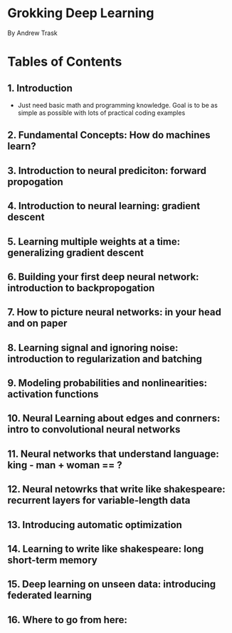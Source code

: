 # Grokking Deep Learning
By Andrew Trask

# Tables of Contents
## 1. Introduction 
- Just need basic math and programming knowledge. Goal is to be as simple as possible with lots of practical coding examples

## 2. Fundamental Concepts: How do machines learn?

## 3. Introduction to neural prediciton: forward propogation

## 4. Introduction to neural learning: gradient descent

## 5. Learning multiple weights at a time: generalizing gradient descent

## 6. Building your first deep neural network: introduction to backpropogation

## 7. How to picture neural networks: in your head and on paper

## 8. Learning signal and ignoring noise: introduction to regularization and batching

## 9. Modeling probabilities and nonlinearities: activation functions

## 10. Neural Learning about edges and conrners: intro to convolutional neural networks

## 11. Neural networks that understand language: king - man + woman == ?

## 12. Neural netowrks that write like shakespeare: recurrent layers for variable-length data

## 13. Introducing automatic optimization

## 14. Learning to write like shakespeare: long short-term memory

## 15. Deep learning on unseen data: introducing federated learning

## 16. Where to go from here:
